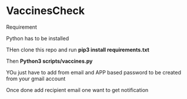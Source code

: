 # VaccinesCheck

Requirement

Python has to be installed 

THen clone this repo and run **pip3 install requirements.txt**

Then **Python3 scripts/vaccines.py**

YOu just have to add from email and APP based password to be created from your gmail account

Once done add recipient email one want to get notification 


